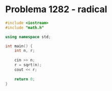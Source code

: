 # Problema 1282 - radical
```c++
#include <iostream>
#include "math.h"

using namespace std;

int main() {
    int n, r;
    
    cin >> n;
    r = sqrt(n);
    cout << r;
    
	return 0;    
}
```
